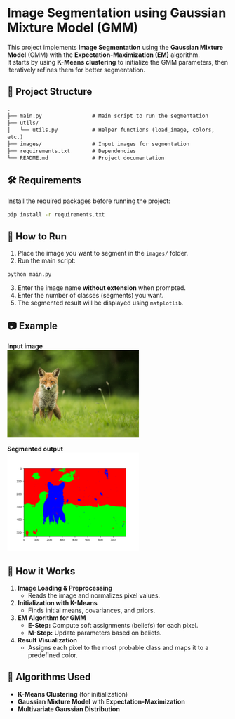 # Image Segmentation using Gaussian Mixture Model (GMM)

This project implements **Image Segmentation** using the **Gaussian Mixture Model** (GMM) with the **Expectation-Maximization (EM)** algorithm.  
It starts by using **K-Means clustering** to initialize the GMM parameters, then iteratively refines them for better segmentation.

## 📌 Project Structure
```
.
├── main.py                # Main script to run the segmentation
├── utils/
│   └── utils.py           # Helper functions (load_image, colors, etc.)
├── images/                # Input images for segmentation
├── requirements.txt       # Dependencies
└── README.md              # Project documentation
```

## 🛠 Requirements
Install the required packages before running the project:
```bash
pip install -r requirements.txt
```

## 🚀 How to Run
1. Place the image you want to segment in the `images/` folder.
2. Run the main script:
```bash
python main.py
```
3. Enter the image name **without extension** when prompted.
4. Enter the number of classes (segments) you want.
5. The segmented result will be displayed using `matplotlib`.

## 📷 Example
**Input image**  
<img src="images/fox.jpg" width="300">

**Segmented output**  
<img src="images/Figure_1.png" width="300">

## 📖 How it Works
1. **Image Loading & Preprocessing**  
   - Reads the image and normalizes pixel values.
2. **Initialization with K-Means**  
   - Finds initial means, covariances, and priors.
3. **EM Algorithm for GMM**  
   - **E-Step:** Compute soft assignments (beliefs) for each pixel.
   - **M-Step:** Update parameters based on beliefs.
4. **Result Visualization**  
   - Assigns each pixel to the most probable class and maps it to a predefined color.

## 🧮 Algorithms Used
- **K-Means Clustering** (for initialization)
- **Gaussian Mixture Model** with **Expectation-Maximization**
- **Multivariate Gaussian Distribution**

